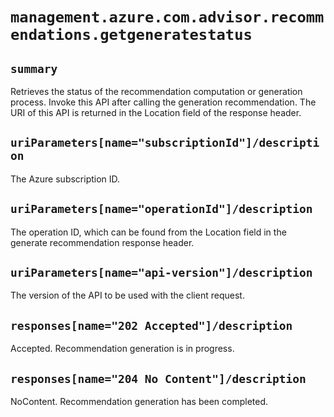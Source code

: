 # `management.azure.com.advisor.recommendations.getgeneratestatus`

## `summary`
Retrieves the status of the recommendation computation or generation process. Invoke this API after calling the generation recommendation. The URI of this API is returned in the Location field of the response header.

## `uriParameters[name="subscriptionId"]/description`
The Azure subscription ID.

## `uriParameters[name="operationId"]/description`
The operation ID, which can be found from the Location field in the generate recommendation response header.

## `uriParameters[name="api-version"]/description`
The version of the API to be used with the client request.

## `responses[name="202 Accepted"]/description`
Accepted. Recommendation generation is in progress.

## `responses[name="204 No Content"]/description`
NoContent. Recommendation generation has been completed.


